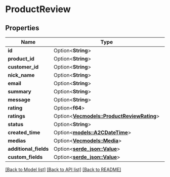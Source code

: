 # ProductReview

## Properties

Name | Type | Description | Notes
------------ | ------------- | ------------- | -------------
**id** | Option<**String**> |  | [optional]
**product_id** | Option<**String**> |  | [optional]
**customer_id** | Option<**String**> |  | [optional]
**nick_name** | Option<**String**> |  | [optional]
**email** | Option<**String**> |  | [optional]
**summary** | Option<**String**> |  | [optional]
**message** | Option<**String**> |  | [optional]
**rating** | Option<**f64**> |  | [optional]
**ratings** | Option<[**Vec<models::ProductReviewRating>**](Product_Review_Rating.md)> |  | [optional]
**status** | Option<**String**> |  | [optional]
**created_time** | Option<[**models::A2CDateTime**](A2CDateTime.md)> |  | [optional]
**medias** | Option<[**Vec<models::Media>**](Media.md)> |  | [optional]
**additional_fields** | Option<[**serde_json::Value**](.md)> |  | [optional]
**custom_fields** | Option<[**serde_json::Value**](.md)> |  | [optional]

[[Back to Model list]](../README.md#documentation-for-models) [[Back to API list]](../README.md#documentation-for-api-endpoints) [[Back to README]](../README.md)


